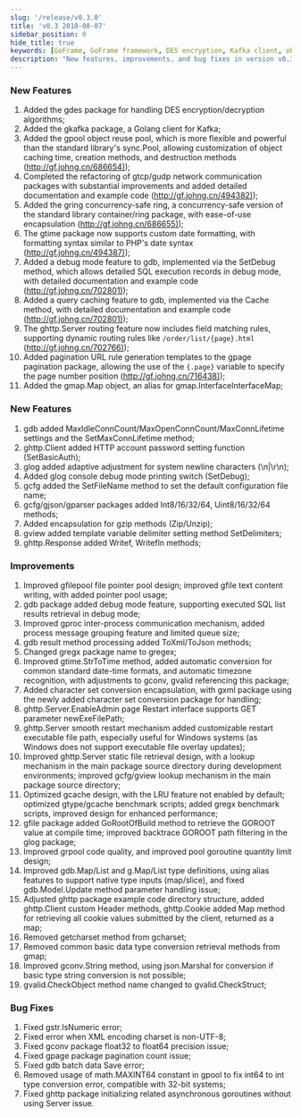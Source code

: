 ```yaml
---
slug: '/release/v0.3.0'
title: 'v0.3 2018-08-07'
sidebar_position: 0
hide_title: true
keywords: [GoFrame, GoFrame framework, DES encryption, Kafka client, object reuse pool, network communication, concurrency safety, database debugging, dynamic routing, pagination URL]
description: "New features, improvements, and bug fixes in version v0.3 of the GoFrame framework. New features include the addition of a DES encryption/decryption package, Golang client for Kafka, and an object reuse pool. Improvements cover the refactoring of network communication packages, database query caching features, HTTP client account password settings, and enhanced server routing matching rules. Additionally, various packages and functions have been optimized to improve system performance and stability."
---
```


### New Features

1. Added the gdes package for handling DES encryption/decryption algorithms;
2. Added the gkafka package, a Golang client for Kafka;
3. Added the gpool object reuse pool, which is more flexible and powerful than the standard library's sync.Pool, allowing customization of object caching time, creation methods, and destruction methods ([http://gf.johng.cn/686654)](http://gf.johng.cn/686654));
4. Completed the refactoring of gtcp/gudp network communication packages with substantial improvements and added detailed documentation and example code ([http://gf.johng.cn/494382)](http://gf.johng.cn/494382));
5. Added the gring concurrency-safe ring, a concurrency-safe version of the standard library container/ring package, with ease-of-use encapsulation ([http://gf.johng.cn/686655)](http://gf.johng.cn/686655));
6. The gtime package now supports custom date formatting, with formatting syntax similar to PHP's date syntax ([http://gf.johng.cn/494387)](http://gf.johng.cn/494387));
7. Added a debug mode feature to gdb, implemented via the SetDebug method, which allows detailed SQL execution records in debug mode, with detailed documentation and example code ([http://gf.johng.cn/702801)](http://gf.johng.cn/702801));
8. Added a query caching feature to gdb, implemented via the Cache method, with detailed documentation and example code ([http://gf.johng.cn/702801)](http://gf.johng.cn/702801));
9. The ghttp.Server routing feature now includes field matching rules, supporting dynamic routing rules like `/order/list/{page}.html` ([http://gf.johng.cn/702766)](http://gf.johng.cn/702766));
10. Added pagination URL rule generation templates to the gpage pagination package, allowing the use of the `{.page}` variable to specify the page number position ([http://gf.johng.cn/716438)](http://gf.johng.cn/716438));
11. Added the gmap.Map object, an alias for gmap.InterfaceInterfaceMap;

### New Features

1. gdb added MaxIdleConnCount/MaxOpenConnCount/MaxConnLifetime settings and the SetMaxConnLifetime method;
2. ghttp.Client added HTTP account password setting function (SetBasicAuth);
3. glog added adaptive adjustment for system newline characters (\\n\|\\r\\n);
4. Added glog console debug mode printing switch (SetDebug);
5. gcfg added the SetFileName method to set the default configuration file name;
6. gcfg/gjson/gparser packages added Int8/16/32/64, Uint8/16/32/64 methods;
7. Added encapsulation for gzip methods (Zip/Unzip);
8. gview added template variable delimiter setting method SetDelimiters;
9. ghttp.Response added Writef, Writefln methods;

### Improvements

1. Improved gfilepool file pointer pool design; improved gfile text content writing, with added pointer pool usage;
2. gdb package added debug mode feature, supporting executed SQL list results retrieval in debug mode;
3. Improved gproc inter-process communication mechanism, added process message grouping feature and limited queue size;
4. gdb result method processing added ToXml/ToJson methods;
5. Changed gregx package name to gregex;
6. Improved gtime.StrToTime method, added automatic conversion for common standard date-time formats, and automatic timezone recognition, with adjustments to gconv, gvalid referencing this package;
7. Added character set conversion encapsulation, with gxml package using the newly added character set conversion package for handling;
8. ghttp.Server.EnableAdmin page Restart interface supports GET parameter newExeFilePath;
9. ghttp.Server smooth restart mechanism added customizable restart executable file path, especially useful for Windows systems (as Windows does not support executable file overlay updates);
10. Improved ghttp.Server static file retrieval design, with a lookup mechanism in the main package source directory during development environments; improved gcfg/gview lookup mechanism in the main package source directory;
11. Optimized gcache design, with the LRU feature not enabled by default; optimized gtype/gcache benchmark scripts; added gregx benchmark scripts, improved design for enhanced performance;
12. gfile package added GoRootOfBuild method to retrieve the GOROOT value at compile time; improved backtrace GOROOT path filtering in the glog package;
13. Improved grpool code quality, and improved pool goroutine quantity limit design;
14. Improved gdb.Map/List and g.Map/List type definitions, using alias features to support native type inputs (map/slice), and fixed gdb.Model.Update method parameter handling issue;
15. Adjusted ghttp package example code directory structure, added ghttp.Client custom Header methods, ghttp.Cookie added Map method for retrieving all cookie values submitted by the client, returned as a map;
16. Removed getcharset method from gcharset;
17. Removed common basic data type conversion retrieval methods from gmap;
18. Improved gconv.String method, using json.Marshal for conversion if basic type string conversion is not possible;
19. gvalid.CheckObject method name changed to gvalid.CheckStruct;

### Bug Fixes

1. Fixed gstr.IsNumeric error;
2. Fixed error when XML encoding charset is non-UTF-8;
3. Fixed gconv package float32 to float64 precision issue;
4. Fixed gpage package pagination count issue;
5. Fixed gdb batch data Save error;
6. Removed usage of math.MAXINT64 constant in gpool to fix int64 to int type conversion error, compatible with 32-bit systems;
7. Fixed ghttp package initializing related asynchronous goroutines without using Server issue.